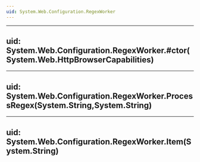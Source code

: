 ```yaml
---
uid: System.Web.Configuration.RegexWorker
---
```


---
uid: System.Web.Configuration.RegexWorker.#ctor(System.Web.HttpBrowserCapabilities)
---

---
uid: System.Web.Configuration.RegexWorker.ProcessRegex(System.String,System.String)
---

---
uid: System.Web.Configuration.RegexWorker.Item(System.String)
---

